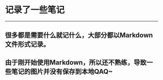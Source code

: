 # 记录了一些笔记

---

## 很多都是需要什么就记什么，大部分都以Markdown文件形式记录。

## 由于刚开始使用Markdown，所以还不熟练，导致一些笔记的图片并没有保存到本地QAQ~

